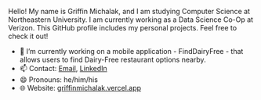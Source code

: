 Hello! My name is Griffin Michalak, and I am studying Computer Science at Northeastern University. I am currently working as a Data Science Co-Op at Verizon. This GitHub profile includes my personal projects. Feel free to check it out!

- 🔬 I’m currently working on a mobile application - FindDairyFree - that allows users to find Dairy-Free restaurant options nearby.
- 📫 Contact: [Email](mailto:michalak.g@northeastern.edu), [LinkedIn](https://www.linkedin.com/in/griffinmichalak/)
- 😄 Pronouns: he/him/his
- 🌐 Website: [griffinmichalak.vercel.app](https://griffinmichalak.vercel.app/)
